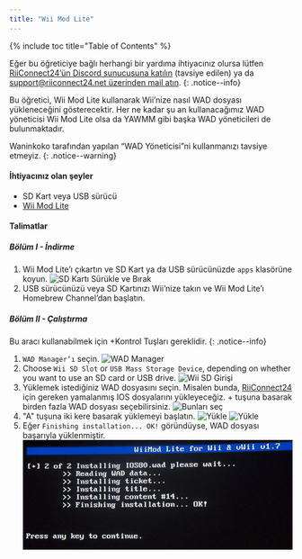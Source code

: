 ```yaml
---
title: "Wii Mod Lite"
---
```


{% include toc title="Table of Contents" %}

Eğer bu öğreticiye bağlı herhangi bir yardıma ihtiyacınız olursa lütfen [RiiConnect24’ün Discord sunucusuna katılın](https://discord.gg/rc24) (tavsiye edilen) ya da [support@riiconnect24.net üzerinden mail atın](mailto:support@riiconnect24.net).
{: .notice--info}

Bu öğretici, Wii Mod Lite kullanarak Wii’nize nasıl WAD dosyası yükleneceğini gösterecektir. Her ne kadar şu an kullanacağımız WAD yöneticisi Wii Mod Lite olsa da YAWMM gibi başka WAD yöneticileri de bulunmaktadır.

Waninkoko tarafından yapılan “WAD Yöneticisi”ni kullanmanızı tavsiye etmeyiz.
{: .notice--warning}

#### İhtiyacınız olan şeyler
* SD Kart veya USB sürücü
* [Wii Mod Lite](https://oscwii.org/library/app/WiiModLite)

#### Talimatlar

##### Bölüm I - İndirme

1. Wii Mod Lite’ı çıkartın ve SD Kart ya da USB sürücünüzde `apps` klasörüne koyun. ![SD Kartı Sürükle ve Bırak](/images/WiiModLite/1.gif)
2. USB sürücünüzü veya SD Kartınızı Wii’nize takın ve Wii Mod Lite’ı Homebrew Channel’dan başlatın.

##### Bölüm II - Çalıştırma

Bu aracı kullanabilmek için +Kontrol Tuşları gereklidir.
{: .notice--info}

1. `WAD Manager’ı` seçin. ![WAD Manager](/images/WiiModLite/2.png)
2. Choose `Wii SD Slot` or `USB Mass Storage Device`, depending on whether you want to use an SD card or USB drive. ![Wii SD Girişi](/images/WiiModLite/3.png)
3. Yüklemek istediğiniz WAD dosyasını seçin. Misalen bunda, [RiiConnect24](riiconnect24) için gereken yamalanmış IOS dosyalarını yükleyeceğiz. + tuşuna basarak birden fazla WAD dosyası seçebilirsiniz. ![Bunları seç](/images/WiiModLite/4.gif)
4. "A" tuşuna iki kere basarak yüklemeyi başlatın. ![Yükle](/images/WiiModLite/5.png) ![Yükle](/images/WiiModLite/6.png)
5. Eğer `Finishing installation... OK!` göründüyse, WAD dosyası başarıyla yüklenmiştir. ![Tamamlandı](/images/WiiModLite/7.png) 
